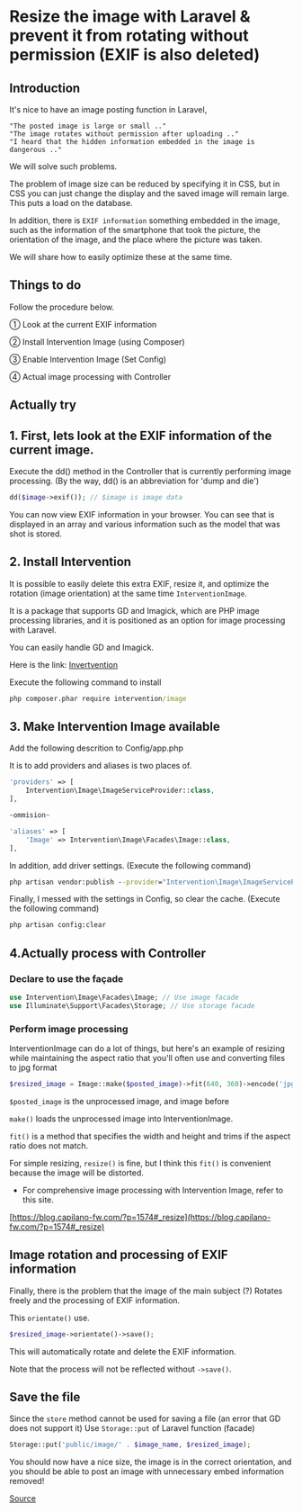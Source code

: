 # Resize the image with Laravel & prevent it from rotating without permission (EXIF is also deleted)

## Introduction

It's nice to have an image posting function in Laravel,

```
"The posted image is large or small .."
"The image rotates without permission after uploading .."
"I heard that the hidden information embedded in the image is dangerous .."
```

We will solve such problems.

The problem of image size can be reduced by specifying it in CSS, but in
CSS you can just change the display and the saved image will remain large.
This puts a load on the database.

In addition, there is `EXIF information` something embedded in the image, such as the information of the smartphone that took the picture, the orientation of the image, and the place where the picture was taken.

We will share how to easily optimize these at the same time.

## Things to do

Follow the procedure below.

① Look at the current EXIF information

② Install Intervention Image (using Composer)

③ Enable Intervention Image (Set Config)

④ Actual image processing with Controller

## Actually try

## 1. First, lets look at the EXIF information of the current image.

Execute the dd() method in the Controller that is currently performing image processing. (By the way, dd() is an abbreviation for 'dump and die')

```php Controller.php
dd($image->exif()); // $image is image data
```

You can now view EXIF information in your browser.
You can see that is displayed in an array and various information such as the model that was shot is stored.

## 2. Install Intervention

It is possible to easily delete this extra EXIF, resize it, and optimize the rotation (image orientation) at the same time `InterventionImage`.

It is a package that supports GD and Imagick, which are PHP image processing libraries, and it is positioned as an option for image processing with Laravel.

You can easily handle GD and Imagick.

Here is the link: [Invertvention](http://image.intervention.io/getting_started/installation#laravel)

Execute the following command to install

```cmd
php composer.phar require intervention/image
```

## 3. Make Intervention Image available

Add the following descrition to Config/app.php

It is to add providers and aliases is two places of.

```php Config/app.php
'providers' => [
    Intervention\Image\ImageServiceProvider::class,
],

~ommision~

'aliases' => [
    'Image' => Intervention\Image\Facades\Image::class,
],
```

In addition, add driver settings. (Execute the following command)

```cmd
php artisan vendor:publish --provider="Intervention\Image\ImageServiceProviderLaravelRecent"
```

Finally, I messed with the settings in Config, so clear the cache. (Execute the following command)

```cmd
php artisan config:clear
```

## 4.Actually process with Controller

### Declare to use the façade

```php Controller
use Intervention\Image\Facades\Image; // Use image facade
use Illuminate\Support\Facades\Storage; // Use storage facade
```

### Perform image processing

InterventionImage can do a lot of things, but
here's an example of resizing while maintaining the aspect ratio that you'll often use and converting files to jpg format

```php
$resized_image = Image::make($posted_image)->fit(640, 360)->encode('jpg');
```

`$posted_image` is the unprocessed image, and image before 

`make()` loads the unprocessed image into InterventionImage.

`fit()` is a method that specifies the width and height and trims if the aspect ratio does not match.

For simple resizing, `resize()` is fine, but I think this `fit()` is convenient because the image will be distorted.

* For comprehensive image processing with Intervention Image, refer to this site.

[https://blog.capilano-fw.com/?p=1574#_resize](https://blog.capilano-fw.com/?p=1574#_resize)


## Image rotation and processing of EXIF ​​information

Finally, there is the problem that the image of the main subject (?) Rotates freely and the processing of EXIF ​​information.

This `orientate()` use.

```php
$resized_image->orientate()->save();
```

This will automatically rotate and delete the EXIF information.

Note that the process will not be reflected without `->save()`.

## Save the file

Since the `store` method cannot be used for saving a file (an error that GD does not support it)
Use `Storage::put` of Laravel function (facade)

```php
Storage::put('public/image/' . $image_name, $resized_image); 
```

You should now have a nice size, the image is in the correct orientation, and you should be able to post an image with unnecessary embed information removed!

[Source](https://qiita.com/paleo_engineer/items/8d487c6a5683ca1be3da)
